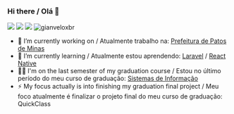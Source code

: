 ### Hi there / Olá 👋

<!--
**gianveloxbr/gianveloxbr** is a ✨ _special_ ✨ repository because its `README.md` (this file) appears on your GitHub profile. -->
[![](https://img.shields.io/badge/-Gian%20Michel-black?style=round-square&labelColor=black&logo=linkedin&logoColor=blue&link=https://www.linkedin.com/in/gian-michel-2892a5139/)](https://www.linkedin.com/in/gian-michel-2892a5139/)
[![](https://img.shields.io/badge/-gmail-black?style=round-square&labelColor=red&logo=gmail&logoColor=white&link=mailto:gianmnf@unipam.edu.br)](http://link%3Dmailto:gianmnf@unipam.edu.br/)
[![](https://img.shields.io/badge/-steam-black?style=round-square&labelColor=darkblue&logo=Steam&logoColor=white&link=https://steamcommunity.com/id/veloxSZ)](https://steamcommunity.com/id/veloxSZ)
<img src="https://komarev.com/ghpvc/?username=gianveloxbr" alt="gianveloxbr" />

- 🚀 I’m currently working on / Atualmente trabalho na: [Prefeitura de Patos de Minas](https://patosdeminas.mg.gov.br/portal/)
- 🌱 I’m currently learning / Atualmente estou aprendendo: [Laravel](https://laravel.com) / [React Native](https://reactnative.dev)
- 👨‍💻 I'm on the last semester of my graduation course / Estou no último período do meu curso de graduação: [Sistemas de Informação](https://graduacao.unipam.edu.br/curso.php?id=MTQ=)
- ⚡ My focus actually is into finishing my graduation final project / Meu foco atualmente é finalizar o projeto final do meu curso de graduação: QuickClass

